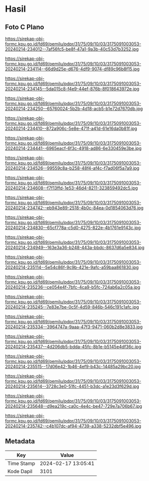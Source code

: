 # Hasil

## Foto C Plano

https://sirekap-obj-formc.kpu.go.id/fd69/pemilu/pdpr/31/75/09/10/03/3175091003053-20240214-234012--7af56fc5-be8f-47a1-9a3b-40c53d7b3252.jpg

https://sirekap-obj-formc.kpu.go.id/fd69/pemilu/pdpr/31/75/09/10/03/3175091003053-20240214-234114--66d9d25e-d676-4df9-9074-df89c96b8f15.jpg

https://sirekap-obj-formc.kpu.go.id/fd69/pemilu/pdpr/31/75/09/10/03/3175091003053-20240214-234145--5da015c8-f4e9-44ef-876b-8f018643972e.jpg

https://sirekap-obj-formc.kpu.go.id/fd69/pemilu/pdpr/31/75/09/10/03/3175091003053-20240214-234250--65760024-5b2b-4d18-acb5-b1e72d7670db.jpg

https://sirekap-obj-formc.kpu.go.id/fd69/pemilu/pdpr/31/75/09/10/03/3175091003053-20240214-234410--872a906c-5e8e-471f-a41d-61e16da0b81f.jpg

https://sirekap-obj-formc.kpu.go.id/fd69/pemilu/pdpr/31/75/09/10/03/3175091003053-20240214-234441--6965eacf-6f3c-4918-ad86-6e330459e3be.jpg

https://sirekap-obj-formc.kpu.go.id/fd69/pemilu/pdpr/31/75/09/10/03/3175091003053-20240214-234526--99559c8a-b258-48f4-af4c-f7ad06f5a7a9.jpg

https://sirekap-obj-formc.kpu.go.id/fd69/pemilu/pdpr/31/75/09/10/03/3175091003053-20240214-234608--f7f13ffd-1e53-46d4-8211-323859492dc5.jpg

https://sirekap-obj-formc.kpu.go.id/fd69/pemilu/pdpr/31/75/09/10/03/3175091003053-20240214-234742--eb943e89-2518-4b0c-84ea-0d1854063d76.jpg

https://sirekap-obj-formc.kpu.go.id/fd69/pemilu/pdpr/31/75/09/10/03/3175091003053-20240214-234830--65cf778a-c5d0-4275-822e-4b1761e9143c.jpg

https://sirekap-obj-formc.kpu.go.id/fd69/pemilu/pdpr/31/75/09/10/03/3175091003053-20240214-234949--163e3a36-b248-443a-bbdc-8637d6a5e834.jpg

https://sirekap-obj-formc.kpu.go.id/fd69/pemilu/pdpr/31/75/09/10/03/3175091003053-20240214-235114--5e54c86f-9c9b-421e-9afc-a59baa861830.jpg

https://sirekap-obj-formc.kpu.go.id/fd69/pemilu/pdpr/31/75/09/10/03/3175091003053-20240214-235236--ce054e4f-7bfc-4ca9-b5fc-724ab6a2c05a.jpg

https://sirekap-obj-formc.kpu.go.id/fd69/pemilu/pdpr/31/75/09/10/03/3175091003053-20240214-235245--7e83e7be-0c5f-4d59-846b-546c191c1afc.jpg

https://sirekap-obj-formc.kpu.go.id/fd69/pemilu/pdpr/31/75/09/10/03/3175091003053-20240214-235334--3964747a-9aaa-47f3-9471-060b2d8e3833.jpg

https://sirekap-obj-formc.kpu.go.id/fd69/pemilu/pdpr/31/75/09/10/03/3175091003053-20240214-235437--4d206db5-bdda-45fc-8b1e-b5145e4df36c.jpg

https://sirekap-obj-formc.kpu.go.id/fd69/pemilu/pdpr/31/75/09/10/03/3175091003053-20240214-235515--17d06e42-1b46-4ef9-b43c-14485a29bc20.jpg

https://sirekap-obj-formc.kpu.go.id/fd69/pemilu/pdpr/31/75/09/10/03/3175091003053-20240214-235614--3728c3e0-51fc-4451-b3dc-a1e23d3f629d.jpg

https://sirekap-obj-formc.kpu.go.id/fd69/pemilu/pdpr/31/75/09/10/03/3175091003053-20240214-235648--d9ea219c-ca0c-4e4c-be47-729e7a706b67.jpg

https://sirekap-obj-formc.kpu.go.id/fd69/pemilu/pdpr/31/75/09/10/03/3175091003053-20240214-235742--c4b107dc-af94-4739-a338-5232dbf5e496.jpg


## Metadata

| Key        | Value               |
| ---------- | ------------------- |
| Time Stamp | 2024-02-17 13:05:41 |
| Kode Dapil | 3101                |



